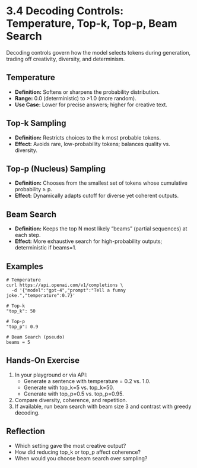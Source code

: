 # 3.4 Decoding Controls: Temperature, Top-k, Top-p, Beam Search

Decoding controls govern how the model selects tokens during generation, trading off creativity, diversity, and determinism.

## Temperature

- **Definition:** Softens or sharpens the probability distribution.  
- **Range:** 0.0 (deterministic) to >1.0 (more random).  
- **Use Case:** Lower for precise answers; higher for creative text.

## Top-k Sampling

- **Definition:** Restricts choices to the k most probable tokens.  
- **Effect:** Avoids rare, low-probability tokens; balances quality vs. diversity.

## Top-p (Nucleus) Sampling

- **Definition:** Chooses from the smallest set of tokens whose cumulative probability ≥ p.  
- **Effect:** Dynamically adapts cutoff for diverse yet coherent outputs.

## Beam Search

- **Definition:** Keeps the top N most likely “beams” (partial sequences) at each step.  
- **Effect:** More exhaustive search for high-probability outputs; deterministic if beams=1.

## Examples

```
# Temperature
curl https://api.openai.com/v1/completions \
  -d '{"model":"gpt-4","prompt":"Tell a funny joke.","temperature":0.7}'

# Top-k
"top_k": 50

# Top-p
"top_p": 0.9

# Beam Search (pseudo)
beams = 5
```

## Hands-On Exercise

1. In your playground or via API:
   - Generate a sentence with temperature = 0.2 vs. 1.0.  
   - Generate with top_k=5 vs. top_k=50.  
   - Generate with top_p=0.5 vs. top_p=0.95.  
2. Compare diversity, coherence, and repetition.
3. If available, run beam search with beam size 3 and contrast with greedy decoding.

## Reflection

- Which setting gave the most creative output?  
- How did reducing top_k or top_p affect coherence?  
- When would you choose beam search over sampling?
